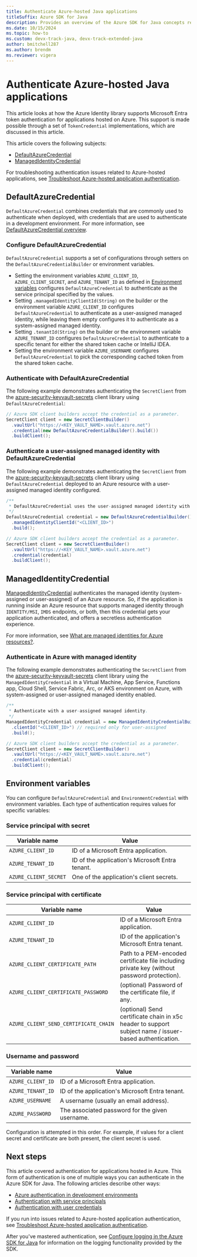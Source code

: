 ```yaml
---
title: Authenticate Azure-hosted Java applications
titleSuffix: Azure SDK for Java
description: Provides an overview of the Azure SDK for Java concepts related to authenticating applications hosted within Azure.
ms.date: 10/15/2024
ms.topic: how-to
ms.custom: devx-track-java, devx-track-extended-java
author: bmitchell287
ms.author: brendm
ms.reviewer: vigera
---
```


# Authenticate Azure-hosted Java applications

This article looks at how the Azure Identity library supports Microsoft Entra token authentication for applications hosted on Azure. This support is made possible through a set of `TokenCredential` implementations, which are discussed in this article.

This article covers the following subjects:

* [DefaultAzureCredential](#defaultazurecredential)
* [ManagedIdentityCredential](#managedidentitycredential)

For troubleshooting authentication issues related to Azure-hosted applications, see [Troubleshoot Azure-hosted application authentication](../troubleshooting-authentication-azure-hosted.md).

## DefaultAzureCredential

`DefaultAzureCredential` combines credentials that are commonly used to authenticate when deployed, with credentials that are used to authenticate in a development environment. For more information, see [DefaultAzureCredential overview](credential-chains.md#defaultazurecredential-overview).

### Configure DefaultAzureCredential

`DefaultAzureCredential` supports a set of configurations through setters on the `DefaultAzureCredentialBuilder` or environment variables.

* Setting the environment variables `AZURE_CLIENT_ID`, `AZURE_CLIENT_SECRET`, and `AZURE_TENANT_ID` as defined in [Environment variables](#environment-variables) configures `DefaultAzureCredential` to authenticate as the service principal specified by the values.
* Setting `.managedIdentityClientId(String)` on the builder or the environment variable `AZURE_CLIENT_ID` configures `DefaultAzureCredential` to authenticate as a user-assigned managed identity, while leaving them empty configures it to authenticate as a system-assigned managed identity.
* Setting `.tenantId(String)` on the builder or the environment variable `AZURE_TENANT_ID` configures `DefaultAzureCredential` to authenticate to a specific tenant for either the shared token cache or IntelliJ IDEA.
* Setting the environment variable `AZURE_USERNAME` configures `DefaultAzureCredential` to pick the corresponding cached token from the shared token cache.

### Authenticate with DefaultAzureCredential

The following example demonstrates authenticating the `SecretClient` from the [azure-security-keyvault-secrets][secrets_client_library] client library using `DefaultAzureCredential`:

```java
// Azure SDK client builders accept the credential as a parameter.
SecretClient client = new SecretClientBuilder()
  .vaultUrl("https://<KEY_VAULT_NAME>.vault.azure.net")
  .credential(new DefaultAzureCredentialBuilder().build())
  .buildClient();
```

### Authenticate a user-assigned managed identity with DefaultAzureCredential

The following example demonstrates authenticating the `SecretClient` from the [azure-security-keyvault-secrets][secrets_client_library] client library using `DefaultAzureCredential` deployed to an Azure resource with a user-assigned managed identity configured.

```java
/**
 * DefaultAzureCredential uses the user-assigned managed identity with the specified client ID.
 */
DefaultAzureCredential credential = new DefaultAzureCredentialBuilder()
  .managedIdentityClientId("<CLIENT_ID>")
  .build();

// Azure SDK client builders accept the credential as a parameter.
SecretClient client = new SecretClientBuilder()
  .vaultUrl("https://<KEY_VAULT_NAME>.vault.azure.net")
  .credential(credential)
  .buildClient();
```

## ManagedIdentityCredential

[ManagedIdentityCredential](/java/api/com.azure.identity.managedidentitycredential?view=azure-java-stable&preserve-view=true) authenticates the managed identity (system-assigned or user-assigned) of an Azure resource. So, if the application is running inside an Azure resource that supports managed identity through `IDENTITY/MSI`, `IMDS` endpoints, or both, then this credential gets your application authenticated, and offers a secretless authentication experience.

For more information, see [What are managed identities for Azure resources?](/entra/identity/managed-identities-azure-resources/overview).

### Authenticate in Azure with managed identity

The following example demonstrates authenticating the `SecretClient` from the [azure-security-keyvault-secrets][secrets_client_library] client library using the `ManagedIdentityCredential` in a Virtual Machine, App Service, Functions app, Cloud Shell, Service Fabric, Arc, or AKS environment on Azure, with system-assigned or user-assigned managed identity enabled.

```java
/**
 * Authenticate with a user-assigned managed identity.
 */
ManagedIdentityCredential credential = new ManagedIdentityCredentialBuilder()
  .clientId("<CLIENT_ID>") // required only for user-assigned
  .build();

// Azure SDK client builders accept the credential as a parameter.
SecretClient client = new SecretClientBuilder()
  .vaultUrl("https://<KEY_VAULT_NAME>.vault.azure.net")
  .credential(credential)
  .buildClient();
```

## Environment variables

You can configure `DefaultAzureCredential` and `EnvironmentCredential` with environment variables. Each type of authentication requires values for specific variables:

### Service principal with secret

| Variable name         | Value                                           |
|-----------------------|-------------------------------------------------|
| `AZURE_CLIENT_ID`     | ID of a Microsoft Entra application.            |
| `AZURE_TENANT_ID`     | ID of the application's Microsoft Entra tenant. |
| `AZURE_CLIENT_SECRET` | One of the application's client secrets.        |

### Service principal with certificate

| Variable name                   | Value                                                                                       |
|---------------------------------|---------------------------------------------------------------------------------------------|
| `AZURE_CLIENT_ID`               | ID of a Microsoft Entra application.                                                        |
| `AZURE_TENANT_ID`               | ID of the application's Microsoft Entra tenant.                                             |
| `AZURE_CLIENT_CERTIFICATE_PATH` | Path to a PEM-encoded certificate file including private key (without password protection). |
| `AZURE_CLIENT_CERTIFICATE_PASSWORD` | (optional) Password of the certificate file, if any. |
| `AZURE_CLIENT_SEND_CERTIFICATE_CHAIN` | (optional) Send certificate chain in x5c header to support subject name / issuer-based authentication. |

### Username and password

| Variable name     | Value                                           |
|-------------------|-------------------------------------------------|
| `AZURE_CLIENT_ID` | ID of a Microsoft Entra application.            |
| `AZURE_TENANT_ID` | ID of the application's Microsoft Entra tenant. |
| `AZURE_USERNAME`  | A username (usually an email address).          |
| `AZURE_PASSWORD`  | The associated password for the given username. |

Configuration is attempted in this order. For example, if values for a client secret and certificate are both present, the client secret is used.

## Next steps

This article covered authentication for applications hosted in Azure. This form of authentication is one of multiple ways you can authenticate in the Azure SDK for Java. The following articles describe other ways:

* [Azure authentication in development environments](dev-env.md)
* [Authentication with service principals](service-principal.md)
* [Authentication with user credentials](user.md)

If you run into issues related to Azure-hosted application authentication, see [Troubleshoot Azure-hosted application authentication](../troubleshooting-authentication-azure-hosted.md).

After you've mastered authentication, see [Configure logging in the Azure SDK for Java](../logging-overview.md) for information on the logging functionality provided by the SDK.

<!-- LINKS -->
[secrets_client_library]: https://github.com/Azure/azure-sdk-for-java/tree/master/sdk/keyvault/azure-security-keyvault-secrets
